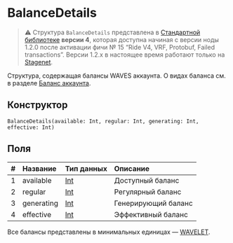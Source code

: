 # BalanceDetails

> :warning: Структура `BalanceDetails` представлена в [Стандартной библиотеке](/ru/ride/script/standard-library) **версии 4**, которая доступна начиная с версии ноды 1.2.0 после активации фичи №&nbsp;15 “Ride V4, VRF, Protobuf, Failed transactions”. Версии 1.2.x в настоящее время работают только на [Stagenet](/ru/blockchain/blockchain-network/stage-network).

Структура, содержащая балансы WAVES аккаунта. О видах баланса см. в разделe [Баланс аккаунта](/ru/blockchain/account/account-balance).

## Конструктор

``` ride
BalanceDetails(available: Int, regular: Int, generating: Int, effective: Int)
```

## Поля

|   #   | Название | Тип данных | Описание |
| :--- | :--- | :--- | :--- |
| 1 | available | [Int](/ru/ride/data-types/int) | Доступный баланс |
| 2 | regular | [Int](/ru/ride/data-types/int) | Регулярный баланс |
| 3 | generating | [Int](/ru/ride/data-types/int) | Генерирующий баланс |
| 4 | effective | [Int](/ru/ride/data-types/int) | Эффективный баланс |

Все балансы представлены в минимальных единицах — [WAVELET](/ru/blockchain/token/wavelet).